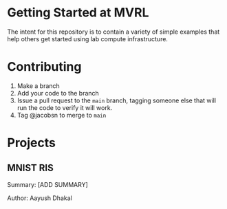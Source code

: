 # Getting Started at MVRL

The intent for this repository is to contain a variety of simple examples that help others get started using lab compute infrastructure.

# Contributing

1. Make a branch 
2. Add your code to the branch
3. Issue a pull request to the `main` branch, tagging someone else that will run the code to verify it will work.
4. Tag @jacobsn to merge to `main`

# Projects

## MNIST RIS

Summary: [ADD SUMMARY]

Author: Aayush Dhakal
